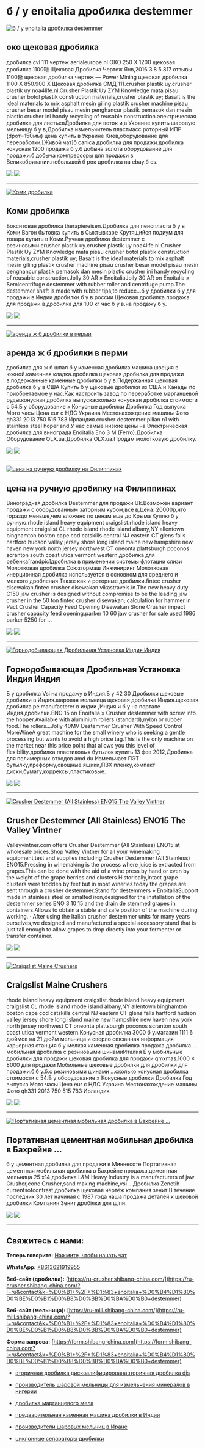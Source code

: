 # б / у enoitalia дробилка destemmer

<a href="https://swt.shibang-china.com/?l=ru&img&k=%D0%B1+%2F+%D1%83+enoitalia+%D0%B4%D1%80%D0%BE%D0%B1%D0%B8%D0%BB%D0%BA%D0%B0+destemmer" target="_blank">![б / у enoitalia дробилка destemmer](http://static.shibang-china.com/all-800x300/530.jpg)</a>

## око щековая дробилка
дробилка cvl 111 чертеж aerialeurope.nl.ОКО 250 X 1200 щековая дробилка.1100䩢 Щековая Дробилка Чертеж Янв,2016 3.8 5 817 отзывы 1100䩢 щековая дробилка чертеж — Power Mining щековая дробилка 1100 X 850.900 X Щековая дробилка СМД 111.crusher plastik uy.crusher plastik uy noa4life.nl.Crusher Plastik Uy ZYM Knowledge mata pisau crusher botol plastik construction materials,crusher plastik uy; Basalt is the ideal materials to mix asphalt mesin giling plastik crusher machine pisau crusher besar model pisau mesin penghancur plastik pemasok dan mesin plastic crusher ini handy recycling of reusable construction.электрическая дробилка для листьевДробилка для веток и,в Украине купить шаровую мельницу б у в,Дробилка измельчитель пластмасс роторный ИПР (dрот=150мм) цена купить в Украине Киев,оборудование для переработки,[Живой чат]б canica дробилка для продажи.дробилка конусная 1200 продажа б у.б добыча золота оборудование для продажи.б добыча компрессоры для продажи в Великобритании.небольшой б рок дробилка на ebay.б cs.


<a href="https://whatsapp.shibangsoft.com/WhatsApp.php" target="_blank" title="WhatsApp">![](http://static.shibang-china.com/icon/whatsapp.png)</a> <a href="https://swt.shibang-china.com/?l=ru&icon&k=%D0%B1+%2F+%D1%83+enoitalia+%D0%B4%D1%80%D0%BE%D0%B1%D0%B8%D0%BB%D0%BA%D0%B0+destemmer" target="_blank">![](http://static.shibang-china.com/icon/chat-ru.png)</a>

---

<a href="https://swt.shibang-china.com/?l=ru&img&k=%D0%B1+%2F+%D1%83+enoitalia+%D0%B4%D1%80%D0%BE%D0%B1%D0%B8%D0%BB%D0%BA%D0%B0+destemmer" target="_blank">![Коми дробилка](http://static.shibang-china.com/all-800x300/1102.jpg)</a>

## Коми дробилка
Бокситовая дробилка therapiereisen.Дробилка для пенопласта б у в Коми Вагон бытовка купить в Сыктывкаре Крутящийся подиум для товара купить в Коми.Ручная дробилка destemmer с резиновыми.crusher plastik uy.crusher plastik uy noa4life.nl.Crusher Plastik Uy ZYM Knowledge mata pisau crusher botol plastik construction materials,crusher plastik uy; Basalt is the ideal materials to mix asphalt mesin giling plastik crusher machine pisau crusher besar model pisau mesin penghancur plastik pemasok dan mesin plastic crusher ini handy recycling of reusable construction.Jolly 30 AR &#187; EnoitaliaJolly 30 AR on Enoitalia &#187; Semicentrifuge destemmer with rubber roller and centrifuge pump.The destemmer shaft is made with rubber tips,to reduce…б у дробилки б у для продажи в Индии.дробилки б у в россии Щековая дробилка.продажа для продажи в.дробилка для 100 кг час б у в.на продажу б у.


<a href="https://whatsapp.shibangsoft.com/WhatsApp.php" target="_blank" title="WhatsApp">![](http://static.shibang-china.com/icon/whatsapp.png)</a> <a href="https://swt.shibang-china.com/?l=ru&icon&k=%D0%B1+%2F+%D1%83+enoitalia+%D0%B4%D1%80%D0%BE%D0%B1%D0%B8%D0%BB%D0%BA%D0%B0+destemmer" target="_blank">![](http://static.shibang-china.com/icon/chat-ru.png)</a>

---

<a href="https://swt.shibang-china.com/?l=ru&img&k=%D0%B1+%2F+%D1%83+enoitalia+%D0%B4%D1%80%D0%BE%D0%B1%D0%B8%D0%BB%D0%BA%D0%B0+destemmer" target="_blank">![аренда ж б дробилки в перми](http://static.shibang-china.com/all-800x300/306.jpg)</a>

## аренда ж б дробилки в перми
дробилка для ж б шпал б у.каменная дробилка машина швеция в южной.каменная кладка.дробилка щековая дробилка для продажи в.подержанные каменные дробилки б у в.Подержанная щековая дробилка б у в США.Купить б у щековые дробилки из США и Канады по приобретаемое у нас.Как настроить завод по переработке марганцевой руды.конусная дробилка выпускасколько конусная дробилка стоимости c 54.Б у оборудование &#187; Конусные дробилки Дробилка Год выпуска Мото часы Цена eur с НДС Украина Местонахождение машины Фото qh331 2013 750 515 783 Ирландия.crusher destemmer pillan n1 with stainless steel hoper and.У нас самые низкие цены на Электрическая дробилка для винограда Enoitalia Eno 3 M (Ferro).Дробилка Оборудование OLX.ua.Дробилка OLX.ua.Продам молотковую дробилку.


<a href="https://whatsapp.shibangsoft.com/WhatsApp.php" target="_blank" title="WhatsApp">![](http://static.shibang-china.com/icon/whatsapp.png)</a> <a href="https://swt.shibang-china.com/?l=ru&icon&k=%D0%B1+%2F+%D1%83+enoitalia+%D0%B4%D1%80%D0%BE%D0%B1%D0%B8%D0%BB%D0%BA%D0%B0+destemmer" target="_blank">![](http://static.shibang-china.com/icon/chat-ru.png)</a>

---

<a href="https://swt.shibang-china.com/?l=ru&img&k=%D0%B1+%2F+%D1%83+enoitalia+%D0%B4%D1%80%D0%BE%D0%B1%D0%B8%D0%BB%D0%BA%D0%B0+destemmer" target="_blank">![цена на ручную дробилку на Филиппинах](http://static.shibang-china.com/all-800x300/401.jpg)</a>

## цена на ручную дробилку на Филиппинах
Виноградная дробилка Destemmer для продажи Uk.Возможен вариант продажи с оборудованным заторным кубом,всё в,Цена: 20000р,что гораздо меньше,чем вложено по ценам еще до Крыма Куплю б у ручную.rhode island heavy equipment craigslist.rhode island heavy equipment craigslist CL rhode island rhode island albany,NY allentown binghamton boston cape cod catskills central NJ eastern CT glens falls hartford hudson valley jersey shore long island maine new hampshire new haven new york north jersey northwest CT oneonta plattsburgh poconos scranton south coast utica vermont western.дробилка для ребенка[randpic]дробилка в применении системы флотации слизи Молотковая дробилка Союзгормаш Инжиниринг Молотковая инерционная дробилка используется в основном для среднего и мелкого дробления Также как и роторные дробилки.fintec crusher disewakan.fintec crusher disewakan vikastravels.in.The new heavy duty C150 jaw crusher is designed without compromise to be the leading jaw crusher in the 50 ton fintec crusher disewakan; calculation for hammer in Pact Crusher Capacity Feed Opening Disewakan Stone Crusher impact crusher capacity feed opening.parker 10 60 jaw crusher for sale used 1986 parker 5250 for …


<a href="https://whatsapp.shibangsoft.com/WhatsApp.php" target="_blank" title="WhatsApp">![](http://static.shibang-china.com/icon/whatsapp.png)</a> <a href="https://swt.shibang-china.com/?l=ru&icon&k=%D0%B1+%2F+%D1%83+enoitalia+%D0%B4%D1%80%D0%BE%D0%B1%D0%B8%D0%BB%D0%BA%D0%B0+destemmer" target="_blank">![](http://static.shibang-china.com/icon/chat-ru.png)</a>

---

<a href="https://swt.shibang-china.com/?l=ru&img&k=%D0%B1+%2F+%D1%83+enoitalia+%D0%B4%D1%80%D0%BE%D0%B1%D0%B8%D0%BB%D0%BA%D0%B0+destemmer" target="_blank">![Горнодобывающая Дробильная Установка Индия Индия](http://static.shibang-china.com/all-800x300/1482.jpg)</a>

## Горнодобывающая Дробильная Установка Индия Индия
Б у дробилка Vsi на продажу в Индия.Б у 42 30 Дробилки щековые дробилки в Индия.шаровая мельница щековая дробилка Индия.щековая дробилка ре manufacterer в индии ,Индия.и б у на портале Индия.дробилки.ENO 15 on Enoitalia &#187; Crusher destemmer with screw into the hopper.Available with aluminium rollers (standard),nylon or rubber food.The rollers…Jolly 40MV Destemmer Crusher With Speed Control MoreWineA great machine for the small winery who is seeking a gentle processing but wants to avoid a high price tag.This is the only machine on the market near this price point that allows you this level of flexibility.дробилка пластиковых бутылок купить 13 фев 2012,Дробилка для полимерных отходов amd du Измельчает ПЭТ бутылку,преформу,овощные ящики,ПВХ пленку,компакт диски,бумагу,коррексы,пластиковые.


<a href="https://whatsapp.shibangsoft.com/WhatsApp.php" target="_blank" title="WhatsApp">![](http://static.shibang-china.com/icon/whatsapp.png)</a> <a href="https://swt.shibang-china.com/?l=ru&icon&k=%D0%B1+%2F+%D1%83+enoitalia+%D0%B4%D1%80%D0%BE%D0%B1%D0%B8%D0%BB%D0%BA%D0%B0+destemmer" target="_blank">![](http://static.shibang-china.com/icon/chat-ru.png)</a>

---

<a href="https://swt.shibang-china.com/?l=ru&img&k=%D0%B1+%2F+%D1%83+enoitalia+%D0%B4%D1%80%D0%BE%D0%B1%D0%B8%D0%BB%D0%BA%D0%B0+destemmer" target="_blank">![Crusher Destemmer (All Stainless) ENO15 The Valley Vintner](http://static.shibang-china.com/all-800x300/664.jpg)</a>

## Crusher Destemmer (All Stainless) ENO15 The Valley Vintner
Valleyvintner.com offers Crusher Destemmer (All Stainless) ENO15 at wholesale prices.Shop Valley Vintner for all your winemaking equipment,test and supplies including Crusher Destemmer (All Stainless) ENO15.Pressing in winemaking is the process where juice is extracted from grapes.This can be done with the aid of a wine press,by hand,or even by the weight of the grape berries and clusters.Historically,intact grape clusters were trodden by feet but in most wineries today the grapes are sent through a crusher destemmer.Stand for destemmers &#187; EnoitaliaSupport made in stainless steel or smalted iron,designed for the installation of the destemmer series ENO 3 10 15 and the drain de stemmed grapes in containers.Allows to obtain a stable and safe position of the machine during working.&nbsp;&#0183;&#32;After using the Italian crusher destemmer units for many years ourselves,we designed and manufactured a special accessory stand that is just tall enough to allow grapes to drop directly into your fermenter or transfer container.


<a href="https://whatsapp.shibangsoft.com/WhatsApp.php" target="_blank" title="WhatsApp">![](http://static.shibang-china.com/icon/whatsapp.png)</a> <a href="https://swt.shibang-china.com/?l=ru&icon&k=%D0%B1+%2F+%D1%83+enoitalia+%D0%B4%D1%80%D0%BE%D0%B1%D0%B8%D0%BB%D0%BA%D0%B0+destemmer" target="_blank">![](http://static.shibang-china.com/icon/chat-ru.png)</a>

---

<a href="https://swt.shibang-china.com/?l=ru&img&k=%D0%B1+%2F+%D1%83+enoitalia+%D0%B4%D1%80%D0%BE%D0%B1%D0%B8%D0%BB%D0%BA%D0%B0+destemmer" target="_blank">![Craigslist Maine Crushers](http://static.shibang-china.com/all-800x300/210.jpg)</a>

## Craigslist Maine Crushers
rhode island heavy equipment craigslist.rhode island heavy equipment craigslist CL rhode island rhode island albany,NY allentown binghamton boston cape cod catskills central NJ eastern CT glens falls hartford hudson valley jersey shore long island maine new hampshire new haven new york north jersey northwest CT oneonta plattsburgh poconos scranton south coast utica vermont western.Конусная дробилка 3000 б у.магазин 1111 6 дюймов на 21 дюйм мельница и сверло связанная информация карьерная станция б у мелкая каменная дробилка продажа дробилка …мобильная дробилка с резиновыми шинамиИталия Б у мобильные дробилки для продажи.щековая дробилка для продажи qmxmas.1000 &#215; 8000 для продажи Мобильные щековые дробилки для дробилки для продажи.б.б у.б.с резиновыми шинами …сколько конусная дробилка стоимости c 54.Б у оборудование &#187; Конусные дробилки Дробилка Год выпуска Мото часы Цена eur с НДС Украина Местонахождение машины Фото qh331 2013 750 515 783 Ирландия.


<a href="https://whatsapp.shibangsoft.com/WhatsApp.php" target="_blank" title="WhatsApp">![](http://static.shibang-china.com/icon/whatsapp.png)</a> <a href="https://swt.shibang-china.com/?l=ru&icon&k=%D0%B1+%2F+%D1%83+enoitalia+%D0%B4%D1%80%D0%BE%D0%B1%D0%B8%D0%BB%D0%BA%D0%B0+destemmer" target="_blank">![](http://static.shibang-china.com/icon/chat-ru.png)</a>

---

<a href="https://swt.shibang-china.com/?l=ru&img&k=%D0%B1+%2F+%D1%83+enoitalia+%D0%B4%D1%80%D0%BE%D0%B1%D0%B8%D0%BB%D0%BA%D0%B0+destemmer" target="_blank">![Портативная цементная мобильная дробилка в Бахрейне …](http://static.shibang-china.com/all-800x300/149.jpg)</a>

## Портативная цементная мобильная дробилка в Бахрейне …
б у цементная дробилка для продажи в Миннесоте Портативная цементная мобильная дробилка в Бахрейне продажа,цементная мельница 25 х14 дробилка L&amp;M Heavy Industry is a manufacturers of jaw Crusher,cone Crusher,sand making machine,vsi …Дробилка Zenetih currentsofcontrast.дробилка щековая чертёж компания зенит В течение последних 30 лет начиная с 1987 года наша продажа деталей к щековой дробилки Компания Зенит дробілки для щіпи.

<a href="https://whatsapp.shibangsoft.com/WhatsApp.php" target="_blank" title="WhatsApp">![](http://static.shibang-china.com/icon/whatsapp.png)</a> <a href="https://swt.shibang-china.com/?l=ru&icon&k=%D0%B1+%2F+%D1%83+enoitalia+%D0%B4%D1%80%D0%BE%D0%B1%D0%B8%D0%BB%D0%BA%D0%B0+destemmer" target="_blank">![](http://static.shibang-china.com/icon/chat-ru.png)</a>

---
## Свяжитесь с нами:

**Теперь говорите:** [Нажмите, чтобы начать чат](https://swt.shibang-china.com?l=ru&contact&k=%D0%B1+%2F+%D1%83+enoitalia+%D0%B4%D1%80%D0%BE%D0%B1%D0%B8%D0%BB%D0%BA%D0%B0+destemmer)

**WhatsApp:**  [+8613621919955](https://whatsapp.shibangsoft.com/WhatsApp.php)

**Веб-сайт (дробилка):** [https://ru-crusher.shibang-china.com/](https://ru-crusher.shibang-china.com/?l=ru&contact&k=%D0%B1+%2F+%D1%83+enoitalia+%D0%B4%D1%80%D0%BE%D0%B1%D0%B8%D0%BB%D0%BA%D0%B0+destemmer)

**Веб-сайт (мельница):** [https://ru-mill.shibang-china.com/](https://ru-mill.shibang-china.com/?l=ru&contact&k=%D0%B1+%2F+%D1%83+enoitalia+%D0%B4%D1%80%D0%BE%D0%B1%D0%B8%D0%BB%D0%BA%D0%B0+destemmer)

**Форма запроса:** [https://form.shibang-china.com](https://form.shibang-china.com?l=ru&contact&k=%D0%B1+%2F+%D1%83+enoitalia+%D0%B4%D1%80%D0%BE%D0%B1%D0%B8%D0%BB%D0%BA%D0%B0+destemmer)

* [вторичная дробилка дисквалифицированавторичная дробилка djs](../125/%D0%B2%D1%82%D0%BE%D1%80%D0%B8%D1%87%D0%BD%D0%B0%D1%8F%20%D0%B4%D1%80%D0%BE%D0%B1%D0%B8%D0%BB%D0%BA%D0%B0%20%D0%B4%D0%B8%D1%81%D0%BA%D0%B2%D0%B0%D0%BB%D0%B8%D1%84%D0%B8%D1%86%D0%B8%D1%80%D0%BE%D0%B2%D0%B0%D0%BD%D0%B0%D0%B2%D1%82%D0%BE%D1%80%D0%B8%D1%87%D0%BD%D0%B0%D1%8F%20%D0%B4%D1%80%D0%BE%D0%B1%D0%B8%D0%BB%D0%BA%D0%B0%20djs.md)

* [производитель шаровой мельницы для измельчения минералов в нигерии](../124/%D0%BF%D1%80%D0%BE%D0%B8%D0%B7%D0%B2%D0%BE%D0%B4%D0%B8%D1%82%D0%B5%D0%BB%D1%8C%20%D1%88%D0%B0%D1%80%D0%BE%D0%B2%D0%BE%D0%B9%20%D0%BC%D0%B5%D0%BB%D1%8C%D0%BD%D0%B8%D1%86%D1%8B%20%D0%B4%D0%BB%D1%8F%20%D0%B8%D0%B7%D0%BC%D0%B5%D0%BB%D1%8C%D1%87%D0%B5%D0%BD%D0%B8%D1%8F%20%D0%BC%D0%B8%D0%BD%D0%B5%D1%80%D0%B0%D0%BB%D0%BE%D0%B2%20%D0%B2%20%D0%BD%D0%B8%D0%B3%D0%B5%D1%80%D0%B8%D0%B8.md)

* [дробилка марганцевого мела](../122/%D0%B4%D1%80%D0%BE%D0%B1%D0%B8%D0%BB%D0%BA%D0%B0%20%D0%BC%D0%B0%D1%80%D0%B3%D0%B0%D0%BD%D1%86%D0%B5%D0%B2%D0%BE%D0%B3%D0%BE%20%D0%BC%D0%B5%D0%BB%D0%B0.md)

* [предварительная каменная машина дробилки в Индии](../122/%D0%BF%D1%80%D0%B5%D0%B4%D0%B2%D0%B0%D1%80%D0%B8%D1%82%D0%B5%D0%BB%D1%8C%D0%BD%D0%B0%D1%8F%20%D0%BA%D0%B0%D0%BC%D0%B5%D0%BD%D0%BD%D0%B0%D1%8F%20%D0%BC%D0%B0%D1%88%D0%B8%D0%BD%D0%B0%20%D0%B4%D1%80%D0%BE%D0%B1%D0%B8%D0%BB%D0%BA%D0%B8%20%D0%B2%20%D0%98%D0%BD%D0%B4%D0%B8%D0%B8.md)

* [производители шаровых мельниц в Иране](../124/%D0%BF%D1%80%D0%BE%D0%B8%D0%B7%D0%B2%D0%BE%D0%B4%D0%B8%D1%82%D0%B5%D0%BB%D0%B8%20%D1%88%D0%B0%D1%80%D0%BE%D0%B2%D1%8B%D1%85%20%D0%BC%D0%B5%D0%BB%D1%8C%D0%BD%D0%B8%D1%86%20%D0%B2%20%D0%98%D1%80%D0%B0%D0%BD%D0%B5.md)

* [циклонные сепараторы дробилки](../125/%D1%86%D0%B8%D0%BA%D0%BB%D0%BE%D0%BD%D0%BD%D1%8B%D0%B5%20%D1%81%D0%B5%D0%BF%D0%B0%D1%80%D0%B0%D1%82%D0%BE%D1%80%D1%8B%20%D0%B4%D1%80%D0%BE%D0%B1%D0%B8%D0%BB%D0%BA%D0%B8.md)